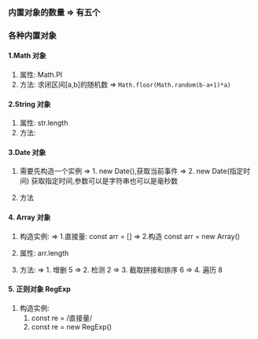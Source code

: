 ### 内置对象的数量 => 有五个

### 各种内置对象

#### 1.Math 对象

1. 属性: Math.PI
2. 方法: 求闭区间[a,b]的随机数 => `Math.floor(Math.random(b-a+1)*a)`

#### 2.String 对象

1. 属性: str.length
2. 方法:

#### 3.Date 对象

1. 需要先构造一个实例
   => 1. new Date(),获取当前事件
   => 2. new Date(指定时间) 获取指定时间,参数可以是字符串也可以是毫秒数

2. 方法

#### 4. Array 对象

1. 构造实例:
   => 1.直接量: const arr = []
   => 2.构造 const arr = new Array()

2. 属性: arr.length
3. 方法:
   => 1. 增删 5
   => 2. 检测 2
   => 3. 截取拼接和排序 6
   => 4. 遍历 8

#### 5. 正则对象 RegExp

1. 构造实例:
   1. const re = /直接量/
   2. const re = new RegExp()

